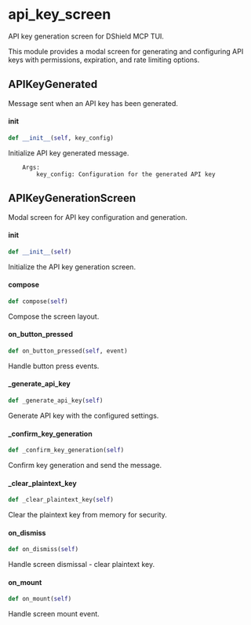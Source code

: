 # api_key_screen

API key generation screen for DShield MCP TUI.

This module provides a modal screen for generating and configuring API keys
with permissions, expiration, and rate limiting options.

## APIKeyGenerated

Message sent when an API key has been generated.

#### __init__

```python
def __init__(self, key_config)
```

Initialize API key generated message.

        Args:
            key_config: Configuration for the generated API key

## APIKeyGenerationScreen

Modal screen for API key configuration and generation.

#### __init__

```python
def __init__(self)
```

Initialize the API key generation screen.

#### compose

```python
def compose(self)
```

Compose the screen layout.

#### on_button_pressed

```python
def on_button_pressed(self, event)
```

Handle button press events.

#### _generate_api_key

```python
def _generate_api_key(self)
```

Generate API key with the configured settings.

#### _confirm_key_generation

```python
def _confirm_key_generation(self)
```

Confirm key generation and send the message.

#### _clear_plaintext_key

```python
def _clear_plaintext_key(self)
```

Clear the plaintext key from memory for security.

#### on_dismiss

```python
def on_dismiss(self)
```

Handle screen dismissal - clear plaintext key.

#### on_mount

```python
def on_mount(self)
```

Handle screen mount event.
